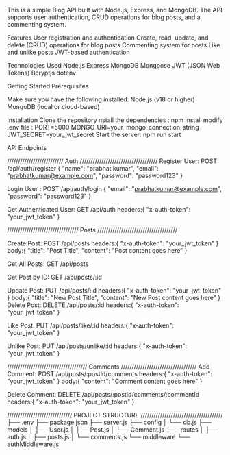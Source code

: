 This is a simple Blog API built with Node.js, Express, and MongoDB. The API supports user authentication, CRUD operations for blog posts, and a commenting system.

Features
  User registration and authentication
  Create, read, update, and delete (CRUD) operations for blog posts
  Commenting system for posts
  Like and unlike posts
  JWT-based authentication
  
Technologies Used
  Node.js
  Express
  MongoDB
  Mongoose
  JWT (JSON Web Tokens)
  Bcryptjs
  dotenv
  
Getting Started
Prerequisites

Make sure you have the following installed:
Node.js (v18 or higher)
MongoDB (local or cloud-based)

Installation
Clone the repository
nstall the dependencies : npm install
modify .env file :
          PORT=5000
          MONGO_URI=your_mongo_connection_string
          JWT_SECRET=your_jwt_secret
Start the server:  npm run start


API Endpoints

//////////////////////////      Auth     ////////////////////////////////////
Register User:  POST /api/auth/register
                {
                  "name": "prabhat kumar",
                  "email": "prabhatkumar@example.com",
                  "password": "password123"
                }
                
Login User :   POST /api/auth/login
               {
                  "email": "prabhatkumar@example.com",
                  "password": "password123"
                }

Get Authenticated User: GET /api/auth
        headers:{
                  "x-auth-token": "your_jwt_token"
                }

/////////////////////////////////       Posts       /////////////////////////////////////

Create Post:   POST /api/posts
              headers:{
                        "x-auth-token": "your_jwt_token"
                      }
              body:{
                      "title": "Post Title",
                      "content": "Post content goes here"
                    }

Get All Posts:   GET /api/posts

Get Post by ID:  GET /api/posts/:id

Update Post:     PUT /api/posts/:id
              headers:{
                        "x-auth-token": "your_jwt_token"
                      }
              body:{
                      "title": "New Post Title",
                      "content": "New Post content goes here"
                    }
Delete Post:    DELETE /api/posts/:id
              headers:{
                        "x-auth-token": "your_jwt_token"
                      }

Like Post:       PUT /api/posts/like/:id
               headers:{
                        "x-auth-token": "your_jwt_token"
                      }

Unlike Post:     PUT /api/posts/unlike/:id
               headers:{
                        "x-auth-token": "your_jwt_token"
                      }


/////////////////////////////////////       Comments      ///////////////////////////////////
Add Comment:     POST /api/posts/:postId/comments
               headers:{
                          "x-auth-token": "your_jwt_token"
                        }
                body:{
                        "content": "Comment content goes here"
                      }

Delete Comment:   DELETE /api/posts/:postId/comments/:commentId
                  headers:{
                        "x-auth-token": "your_jwt_token"
                      }




//////////////////////////////   PROJECT STRUCTURE //////////////////////////////////////
              ├── .env
              ├── package.json
              ├── server.js
              ├── config
              │   └── db.js
              ├── models
              │   ├── User.js
              │   ├── Post.js
              │   └── Comment.js
              ├── routes
              │   ├── auth.js
              │   ├── posts.js
              │   └── comments.js
              └── middleware
                  └── authMiddleware.js







